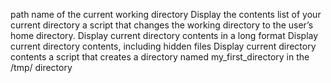 path name of the current working directory
Display the contents list of your current directory
a script that changes the working directory to the user’s home directory.
Display current directory contents in a long format
Display current directory contents, including hidden files
Display current directory contents
a script that creates a directory named my_first_directory in the /tmp/ directory

